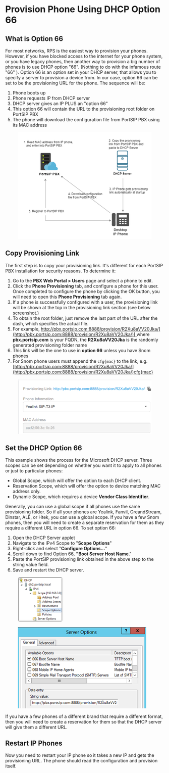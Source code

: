 # Provision Phone Using DHCP Option 66

## What is Option 66

For most networks, RPS is the easiest way to provision your phones. However, if you have blocked access to the internet for your phone system, or you have legacy phones, then another way to provision a big number of phones is to use DHCP option "66". (Nothing to do with the infamous route "66" ). Option 66 is an option set in your DHCP server, that allows you to specify a server to provision a device from. In our case, option 66 can be set to be the provisioning URL for the phone. The sequence will be:

1. Phone boots up
2. Phone requests IP from DHCP server
3. DHCP server gives an IP PLUS an "option 66"
4. This option 66 will contain the URL to the provisioning root folder on PortSIP PBX
5. The phone will download the configuration file from PortSIP PBX using its MAC address

<figure><img src="../../.gitbook/assets/portsip_dhcp66_phone.png" alt=""><figcaption></figcaption></figure>

## Copy Provisioning Link <a href="#h.53mpievjyi4e" id="h.53mpievjyi4e"></a>

The first step is to copy your provisioning link. It's different for each PortSIP PBX installation for security reasons. To determine it:

1. Go to the **PBX Web Portal >  Users** page and select a phone to edit.&#x20;
2. Click the **Phone Provisioning** tab, and configure a phone for this user. Once completed to configure the phone by clicking the OK button, you will need to open this **Phone Provisioning** tab again.
3. If a phone is successfully configured with a user, the provisioning link will be shown at the top in the provisioning link section (see below screenshot.)
4. To obtain the root folder, just remove the last part of the URL after the dash, which specifies the actual file.
5. For example, [http://pbx.portsip.com:8888/provision/R2Xu8aVV20Jka/](http://pbx.portsip.com:8888/provision/R2Xu8aVV20Jka/)[ ](http://pbx.portsip.com:8888/provision/R2Xu8aVV20Jka/)where **pbx.portsip.com** is your FQDN, the **R2Xu8aVV20Jka** is the randomly generated provisioning folder name
6. This link will be the one to use in **option 66** unless you have Snom phones
7. For Snom phone users must append the `cfg{mac}` to the link, e.g. [http://pbx.portsip.com:8888/provision/R2Xu8aVV20Jka/](http://pbx.portsip.com:8888/provision/R2Xu8aVV20Jka/)cfg{mac}

<figure><img src="../../.gitbook/assets/portsip_dhcp66_phone_3.png" alt="" width="563"><figcaption></figcaption></figure>

## Set the DHCP Option 66

This example shows the process for the Microsoft DHCP server. Three scopes can be set depending on whether you want it to apply to all phones or just to particular phones:

* Global Scope, which will offer the option to each DHCP client.
* Reservation Scope, which will offer the option to device matching MAC address only.
* Dynamic Scope, which requires a device **Vendor Class Identifier**.

Generally, you can use a global scope if all phones use the same provisioning folder. So if all your phones are Yealink, Fanvil, GreandStream, Dinstar, ALE, or Htek, you can use a global scope. If you have a few Snom phones, then you will need to create a separate reservation for them as they require a different URL in option 66. To set option 66:

1. Open the DHCP Server applet
2. Navigate to the IPv4 Scope to "**Scope Options**"
3. Right-click and select "**Configure Options…**"
4. Scroll down to find Option 66, **"Boot Server Host Name**."
5. Paste the PortSIP provisioning link obtained in the above step to the string value field.
6. Save and restart the DHCP server.

<figure><img src="../../.gitbook/assets/portsip_dhcp66_phone_1.png" alt="" width="141"><figcaption></figcaption></figure>

<figure><img src="../../.gitbook/assets/portsip_dhcp66_phone_2.png" alt=""><figcaption></figcaption></figure>

If you have a few phones of a different brand that require a different format, then you will need to create a reservation for them so that the DHCP server will give them a different URL.

## Restart IP Phones <a href="#h.ynefnc92wmh9" id="h.ynefnc92wmh9"></a>

Now you need to restart your IP phone so it takes a new IP and gets the provisioning URL. The phone should read the configuration and provision itself.

